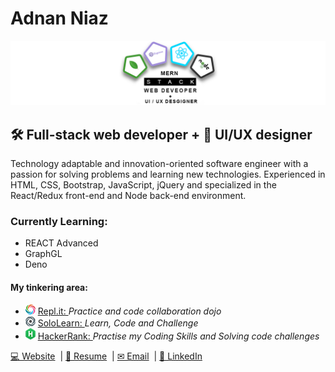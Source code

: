 <h1>Adnan Niaz</h1>
<img src="images/ban.png">
<h2> 🛠 Full-stack web developer + 🎨 UI/UX designer</h2>
<p>
    Technology adaptable and innovation-oriented software engineer with a passion for solving problems and learning new
    technologies. Experienced in HTML, CSS, Bootstrap, JavaScript, jQuery and specialized in the React/Redux front-end
    and Node back-end environment.
</p>
<h3>Currently Learning:</h3>
<ul>
    <li>REACT Advanced</li>
    <li>GraphGL</li>
    <li>Deno</li>
</ul>

<h4>My tinkering area:</h4>
<ul>
    <li><img src="images/sololearn.png"> <a href="https://repl.it/@adnanniaz">Repl.it: </a><em> Practice and code
        collaboration dojo</em></li>
    <li><img src="images/replit.png"> <a href="https://www.sololearn.com/Profile/383429">SoloLearn: </a><em> Learn, Code and
        Challenge</em></li>
    <li><img src="images/hacker-rank.png"> <a href="https://www.hackerrank.com/adnanniaz77">HackerRank: </a><em> Practise my
        Coding Skills and Solving code challenges</em></li>
</ul>
<p>
    <a href="https://www.sanistudio.online"> 💻 Website</a>&nbsp;&nbsp;|
    <a href="https://drive.google.com/open?id=1Kd3K2eCeDBLFDuSfHqVtPW3C3ACL7ueC"> 📄 Resume</a>&nbsp;&nbsp;|
    <a href="mailto:adnanniaz77@yahoo.com"> ✉ Email</a>&nbsp;&nbsp;|
    <a href="https://www.linkedin.com/in/adnanniaz77/"> 🔗 LinkedIn</a>
</p>&nbsp;
</p>
